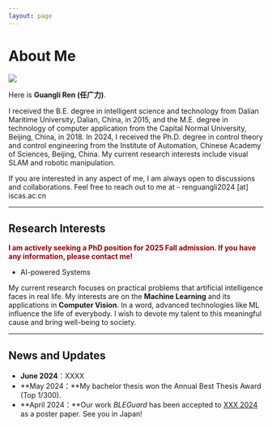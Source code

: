 ```yaml
---
layout: page
---
```


# About Me

<img src="https://rengl.github.io/renguangli.JPG" class="floatpic">

Here is **Guangli Ren (任广力)**.<br>

I received the B.E. degree in intelligent science and technology from Dalian Maritime University, Dalian, China, in 2015, and the M.E. degree in technology of computer application from the Capital Normal University, Beijing, China, in 2018. In 2024, I received the Ph.D. degree in control theory and control engineering from the Institute of Automation, Chinese Academy of Sciences, Beijing, China. My current research interests include visual SLAM and robotic manipulation.<br>

If you are interested in any aspect of me, I am always open to discussions and collaborations. Feel free to reach out to me at - renguangli2024 [at] iscas.ac.cn

---

## Research Interests

**<font color="#990000">I am actively seeking a PhD position for 2025 Fall admission. If you have any information, please contact me!</font>**

- AI-powered Systems

My current research focuses on practical problems that artificial intelligence faces in real life. My interests are on the **Machine Learning** and its applications in **Computer Vision**. In a word, advanced technologies like ML influence the life of everybody.  I wish to devote my talent to this meaningful cause and bring well-being to society.

---

## News and Updates

- **June 2024**：XXXX
- **May 2024：**My bachelor thesis won the Annual Best Thesis Award (Top 1/300).
- **April 2024：**Our work *BLEGuard* has been accepted to [XXX 2024](https://www.sigmobile.org/mobisys/2024/) as a poster paper. See you in Japan!

<br>
